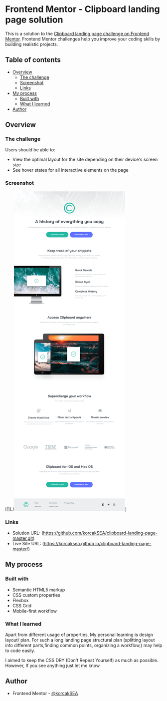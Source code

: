# Frontend Mentor - Clipboard landing page solution

This is a solution to the [Clipboard landing page challenge on Frontend Mentor](https://www.frontendmentor.io/challenges/clipboard-landing-page-5cc9bccd6c4c91111378ecb9). Frontend Mentor challenges help you improve your coding skills by building realistic projects. 

## Table of contents

- [Overview](#overview)
  - [The challenge](#the-challenge)
  - [Screenshot](#screenshot)
  - [Links](#links)
- [My process](#my-process)
  - [Built with](#built-with)
  - [What I learned](#what-i-learned)
- [Author](#author)

## Overview

### The challenge

Users should be able to:

- View the optimal layout for the site depending on their device's screen size
- See hover states for all interactive elements on the page

### Screenshot

![](./![alt text](image.png))

### Links

- Solution URL: (https://github.com/korcakSEA/clipboard-landing-page-master.git)
- Live Site URL: (https://korcaksea.github.io/clipboard-landing-page-master/)

## My process

### Built with

- Semantic HTML5 markup
- CSS custom properties
- Flexbox
- CSS Grid
- Mobile-first workflow

### What I learned

Apart from different usage of properties, My personal learning is design layout/ plan. For such a long landing page structural plan (splitting layout into different parts,finding common points, organizing a workflow,) may help to code easily.

I aimed to keep the CSS DRY (Don't Repeat Yourself) as much as possible. However, If you see anything just let me know.

## Author

- Frontend Mentor - [@korcakSEA](https://www.frontendmentor.io/profile/korcakSEA)

